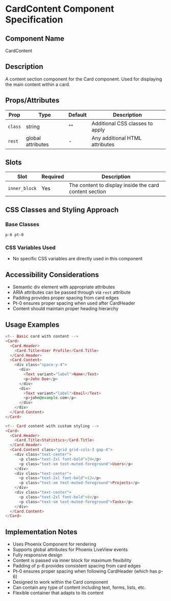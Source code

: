 # CardContent Component Specification

## Component Name
CardContent

## Description
A content section component for the Card component. Used for displaying the main content within a card.

## Props/Attributes
| Prop | Type | Default | Description |
|------|------|---------|-------------|
| `class` | string | "" | Additional CSS classes to apply |
| `rest` | global attributes | - | Any additional HTML attributes |

## Slots
| Slot | Required | Description |
|------|----------|-------------|
| `inner_block` | Yes | The content to display inside the card content section |

## CSS Classes and Styling Approach
### Base Classes
```
p-6 pt-0
```

### CSS Variables Used
- No specific CSS variables are directly used in this component

## Accessibility Considerations
- Semantic div element with appropriate attributes
- ARIA attributes can be passed through via `rest` attribute
- Padding provides proper spacing from card edges
- Pt-0 ensures proper spacing when used after CardHeader
- Content should maintain proper heading hierarchy

## Usage Examples
```heex
<!-- Basic card with content -->
<Card>
  <Card.Header>
    <Card.Title>User Profile</Card.Title>
  </Card.Header>
  <Card.Content>
    <div class="space-y-4">
      <div>
        <Text variant="label">Name</Text>
        <p>John Doe</p>
      </div>
      <div>
        <Text variant="label">Email</Text>
        <p>john@example.com</p>
      </div>
    </div>
  </Card.Content>
</Card>

<!-- Card content with custom styling -->
<Card>
  <Card.Header>
    <Card.Title>Statistics</Card.Title>
  </Card.Header>
  <Card.Content class="grid grid-cols-3 gap-4">
    <div class="text-center">
      <p class="text-2xl font-bold">24</p>
      <p class="text-sm text-muted-foreground">Users</p>
    </div>
    <div class="text-center">
      <p class="text-2xl font-bold">12</p>
      <p class="text-sm text-muted-foreground">Projects</p>
    </div>
    <div class="text-center">
      <p class="text-2xl font-bold">8</p>
      <p class="text-sm text-muted-foreground">Tasks</p>
    </div>
  </Card.Content>
</Card>
```

## Implementation Notes
- Uses Phoenix Component for rendering
- Supports global attributes for Phoenix LiveView events
- Fully responsive design
- Content is passed via inner block for maximum flexibility
- Padding of p-6 provides consistent spacing from card edges
- Pt-0 ensures proper spacing when following CardHeader (which has p-6)
- Designed to work within the Card component
- Can contain any type of content including text, forms, lists, etc.
- Flexible container that adapts to its content